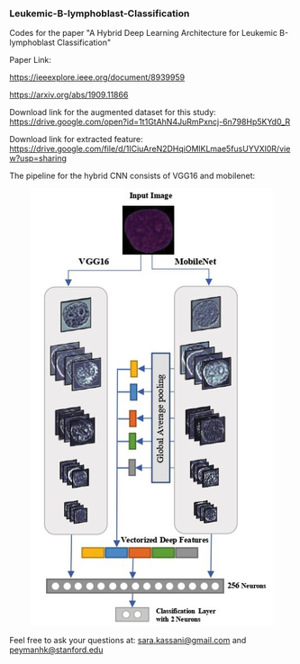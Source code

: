 ### Leukemic-B-lymphoblast-Classification
Codes for the paper "A Hybrid Deep Learning Architecture for Leukemic B-lymphoblast Classification"

Paper Link:

https://ieeexplore.ieee.org/document/8939959

https://arxiv.org/abs/1909.11866


Download link for the augmented dataset for this study: https://drive.google.com/open?id=1t1GtAhN4JuRmPxncj-6n798Hp5KYd0_R


Download link for extracted feature: https://drive.google.com/file/d/1ICiuAreN2DHqiOMlKLmae5fusUYVXl0R/view?usp=sharing



The pipeline for the hybrid CNN consists of VGG16 and mobilenet:

<p align="center">
  <img src="/images/Pipeline.jpg?raw=true "Hybrid CNNs pipeline" />
</p>

Feel free to ask your questions at:  sara.kassani@gmail.com  and peymanhk@stanford.edu
